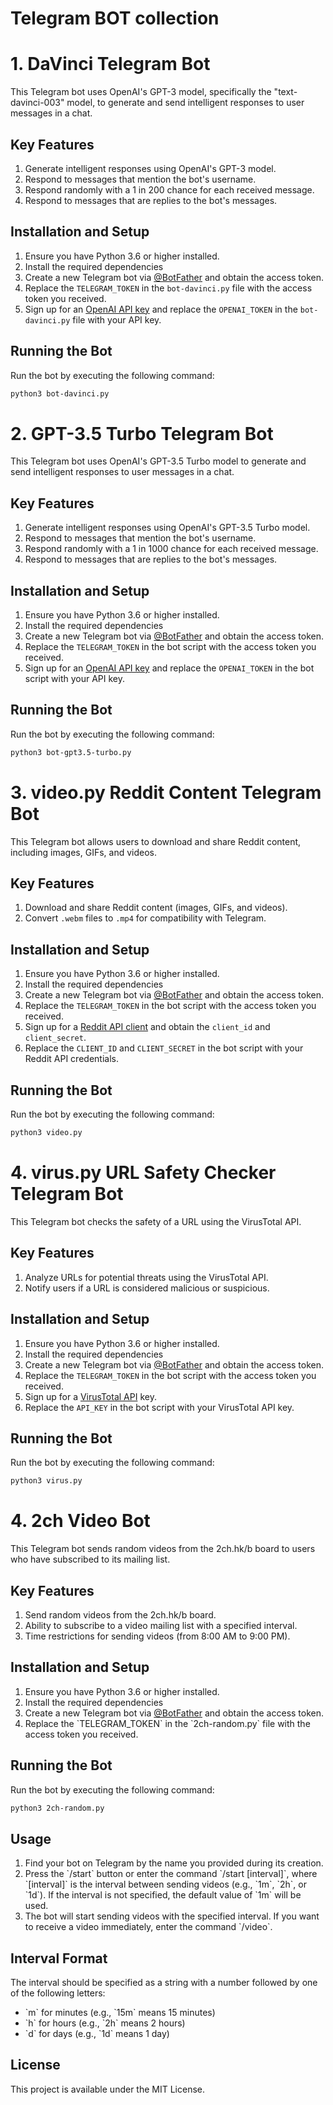 # Telegram BOT collection

# 1. DaVinci Telegram Bot

This Telegram bot uses OpenAI's GPT-3 model, specifically the "text-davinci-003" model, to generate and send intelligent responses to user messages in a chat.

## Key Features

1. Generate intelligent responses using OpenAI's GPT-3 model.
2. Respond to messages that mention the bot's username.
3. Respond randomly with a 1 in 200 chance for each received message.
4. Respond to messages that are replies to the bot's messages.

## Installation and Setup

1. Ensure you have Python 3.6 or higher installed.
2. Install the required dependencies
3. Create a new Telegram bot via [@BotFather](https://t.me/BotFather) and obtain the access token.
4. Replace the `TELEGRAM_TOKEN` in the `bot-davinci.py` file with the access token you received.
5. Sign up for an [OpenAI API key](https://beta.openai.com/signup/) and replace the `OPENAI_TOKEN` in the `bot-davinci.py` file with your API key.

## Running the Bot

Run the bot by executing the following command:

```bash
python3 bot-davinci.py
```

# 2. GPT-3.5 Turbo Telegram Bot

This Telegram bot uses OpenAI's GPT-3.5 Turbo model to generate and send intelligent responses to user messages in a chat.

## Key Features

1. Generate intelligent responses using OpenAI's GPT-3.5 Turbo model.
2. Respond to messages that mention the bot's username.
3. Respond randomly with a 1 in 1000 chance for each received message.
4. Respond to messages that are replies to the bot's messages.

## Installation and Setup

1. Ensure you have Python 3.6 or higher installed.
2. Install the required dependencies
3. Create a new Telegram bot via [@BotFather](https://t.me/BotFather) and obtain the access token.
4. Replace the `TELEGRAM_TOKEN` in the bot script with the access token you received.
5. Sign up for an [OpenAI API key](https://beta.openai.com/signup/) and replace the `OPENAI_TOKEN` in the bot script with your API key.

## Running the Bot

Run the bot by executing the following command:

```bash
python3 bot-gpt3.5-turbo.py
```

# 3. video.py Reddit Content Telegram Bot

This Telegram bot allows users to download and share Reddit content, including images, GIFs, and videos.

## Key Features

1. Download and share Reddit content (images, GIFs, and videos).
2. Convert `.webm` files to `.mp4` for compatibility with Telegram.

## Installation and Setup

1. Ensure you have Python 3.6 or higher installed.
2. Install the required dependencies 
3. Create a new Telegram bot via [@BotFather](https://t.me/BotFather) and obtain the access token.
4. Replace the `TELEGRAM_TOKEN` in the bot script with the access token you received.
5. Sign up for a [Reddit API client](https://www.reddit.com/prefs/apps) and obtain the `client_id` and `client_secret`.
6. Replace the `CLIENT_ID` and `CLIENT_SECRET` in the bot script with your Reddit API credentials.

## Running the Bot

Run the bot by executing the following command:

```bash
python3 video.py
```

# 4. virus.py URL Safety Checker Telegram Bot

This Telegram bot checks the safety of a URL using the VirusTotal API.

## Key Features

1. Analyze URLs for potential threats using the VirusTotal API.
2. Notify users if a URL is considered malicious or suspicious.

## Installation and Setup

1. Ensure you have Python 3.6 or higher installed.
2. Install the required dependencies 
3. Create a new Telegram bot via [@BotFather](https://t.me/BotFather) and obtain the access token.
4. Replace the `TELEGRAM_TOKEN` in the bot script with the access token you received.
5. Sign up for a [VirusTotal API](https://developers.virustotal.com/reference) key.
6. Replace the `API_KEY` in the bot script with your VirusTotal API key.

## Running the Bot

Run the bot by executing the following command:

```bash
python3 virus.py
```

# 4. 2ch Video Bot

This Telegram bot sends random videos from the 2ch.hk/b board to users who have subscribed to its mailing list.

## Key Features

1. Send random videos from the 2ch.hk/b board.
2. Ability to subscribe to a video mailing list with a specified interval.
3. Time restrictions for sending videos (from 8:00 AM to 9:00 PM).

## Installation and Setup

1. Ensure you have Python 3.6 or higher installed.
2. Install the required dependencies 
3. Create a new Telegram bot via [@BotFather](https://t.me/BotFather) and obtain the access token.
4. Replace the \`TELEGRAM_TOKEN\` in the \`2ch-random.py\` file with the access token you received.

## Running the Bot

Run the bot by executing the following command:

```bash
python3 2ch-random.py
```

## Usage

1. Find your bot on Telegram by the name you provided during its creation.
2. Press the \`/start\` button or enter the command \`/start [interval]\`, where \`[interval]\` is the interval between sending videos (e.g., \`1m\`, \`2h\`, or \`1d\`). If the interval is not specified, the default value of \`1m\` will be used.
3. The bot will start sending videos with the specified interval. If you want to receive a video immediately, enter the command \`/video\`.

## Interval Format

The interval should be specified as a string with a number followed by one of the following letters:

- \`m\` for minutes (e.g., \`15m\` means 15 minutes)
- \`h\` for hours (e.g., \`2h\` means 2 hours)
- \`d\` for days (e.g., \`1d\` means 1 day)

## License

This project is available under the MIT License.
